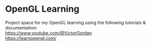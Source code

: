 # OpenGL Learning

Project space for my OpenGL learning using the following tutorials & documentation: <br>
https://www.youtube.com/@VictorGordan <br>
https://learnopengl.com/
